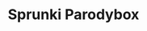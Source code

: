 ---
slug: sprunki-parodybox-1762
title: Sprunki Parodybox
description: "Sprunki Parodybox is an exciting online game. Play for free directly in your browser!"
icon: /images/popular_mods/Sprunki Parodybox.png
url: https://wowtbc.net/sprunkin/parodybox/index.html
previewImage: /images/popular_mods/Sprunki Parodybox.png
type: popular mods

# SEO配置
seo:
  title: "Sprunki Parodybox - Play Free Online Game | Fun Browser Games"
  description: "Sprunki Parodybox - Play this fun online game for free in your browser. No download required!"
  ogImage: "/images/popular_mods/Sprunki Parodybox.png"
  keywords: "sprunki-parodybox-1762, online game, browser game, free game, popular mods game, play online"

videoUrls:
  - https://www.youtube.com/embed/example1
  - https://www.youtube.com/embed/example2

whyPlay:
  title: "Why Play Sprunki Parodybox?"
  items:
    - "Immersive Gameplay: Sprunki Parodybox offers an engaging and immersive gaming experience that will keep you entertained for hours"
    - "Challenging Levels: Test your skills with increasingly difficult challenges and obstacles"
    - "Beautiful Graphics: Enjoy stunning visuals and smooth animations that bring the game world to life"
    - "Regular Updates: New content and features are added regularly to keep the game fresh and exciting"
    - "Free to Play: Experience all the fun without spending a penny"
    - "Community Features: Connect with other players, share strategies, and compete for high scores"
    - "Cross-Platform: Play on any device with a web browser, no downloads required"

features:
  title: "Key Features of Sprunki Parodybox"
  image: "/images/popular_mods/Sprunki Parodybox.png"
  items:
    - "Intuitive Controls: Easy to learn controls make Sprunki Parodybox accessible for players of all skill levels"
    - "Multiple Game Modes: Enjoy various gameplay options that provide different challenges and experiences"
    - "Character Customization: Personalize your gaming experience with unique characters and items"
    - "Achievement System: Complete special tasks to earn rewards and recognition"
    - "Leaderboards: Compete with players worldwide and see who can achieve the highest scores"

characteristics:
  title: "Game Characteristics"
  image: "/images/popular_mods/Sprunki Parodybox.png"
  items:
    - "Genre: Popular mods game with elements of strategy and skill"
    - "Difficulty: Suitable for both casual gamers and those seeking a challenge"
    - "Play Time: Quick sessions or extended gameplay, depending on your preference"
    - "Art Style: Vibrant and engaging visuals that enhance the gaming experience"
    - "Sound Design: Immersive audio that complements the gameplay perfectly"

info: "Sprunki Parodybox is an exciting online game that offers players a unique and engaging gaming experience. With its intuitive controls, stunning visuals, and challenging gameplay, Sprunki Parodybox provides hours of entertainment for players of all ages and skill levels. Whether you're looking for a quick gaming session during a break or an extended play session, Sprunki Parodybox delivers an immersive experience that will keep you coming back for more. The game features multiple levels of increasing difficulty, ensuring that players are constantly challenged as they progress. With regular updates adding new content and features, Sprunki Parodybox remains fresh and exciting, providing endless entertainment options for its growing community of players."

howToPlayIntro: "Welcome to Sprunki Parodybox! This guide will walk you through the basics and help you master the game. Whether you're a beginner or looking to improve your skills, these tips and instructions will enhance your gaming experience."

howToPlaySteps:
  - title: "Getting Started"
    description: "Begin your Sprunki Parodybox adventure by familiarizing yourself with the controls. Use your keyboard or mouse to navigate through the game interface. The tutorial will guide you through the basic mechanics and help you understand the objectives."
  - title: "Understanding the Objectives"
    description: "In Sprunki Parodybox, your main goal is to progress through levels by completing specific objectives. Each level presents unique challenges that require different strategies and approaches."
  - title: "Mastering the Controls"
    description: "Practice using the controls to improve your precision and reaction time. Sprunki Parodybox requires quick reflexes and strategic thinking to overcome obstacles and defeat opponents."
  - title: "Utilizing Power-ups"
    description: "Collect power-ups throughout the game to enhance your abilities and overcome difficult challenges. Each power-up offers unique advantages that can be crucial for success."
  - title: "Developing Strategies"
    description: "As you progress in Sprunki Parodybox, develop effective strategies for different scenarios. Analyze patterns, anticipate challenges, and adapt your approach to maximize your performance."

faq:
  title: "Frequently Asked Questions about Sprunki Parodybox"
  items:
    - question: "Is Sprunki Parodybox free to play?"
      answer: "Yes, Sprunki Parodybox is completely free to play directly in your web browser. No downloads or purchases are required to enjoy the full game experience."
    - question: "Can I play Sprunki Parodybox on mobile devices?"
      answer: "Yes, Sprunki Parodybox is optimized for both desktop and mobile play. You can enjoy the game on any device with a web browser and internet connection."
    - question: "Are there any in-game purchases?"
      answer: "While Sprunki Parodybox is free to play, there may be optional in-game purchases available for cosmetic items or additional features that don't affect core gameplay."
    - question: "How often is Sprunki Parodybox updated?"
      answer: "The developers regularly update Sprunki Parodybox with new content, features, and improvements based on player feedback and game performance."
    - question: "Can I play Sprunki Parodybox offline?"
      answer: "Currently, Sprunki Parodybox requires an internet connection to play as it's a browser-based online game."
    - question: "Is Sprunki Parodybox suitable for children?"
      answer: "Yes, Sprunki Parodybox is designed to be family-friendly and suitable for players of all ages."
    - question: "How do I report bugs or issues?"
      answer: "If you encounter any problems while playing Sprunki Parodybox, you can report them through the game's support page or contact the developers directly through their website."
    - question: "Still Have Questions?"
      answer: "If you have additional questions about Sprunki Parodybox that aren't covered in this FAQ, please visit our support center or contact our customer service team for assistance."
---